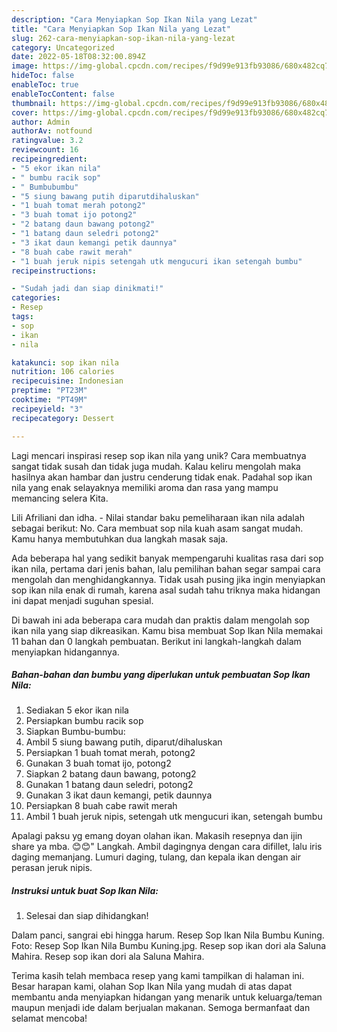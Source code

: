```yaml
---
description: "Cara Menyiapkan Sop Ikan Nila yang Lezat"
title: "Cara Menyiapkan Sop Ikan Nila yang Lezat"
slug: 262-cara-menyiapkan-sop-ikan-nila-yang-lezat
category: Uncategorized
date: 2022-05-18T08:32:00.894Z
image: https://img-global.cpcdn.com/recipes/f9d99e913fb93086/680x482cq70/sop-ikan-nila-foto-resep-utama.jpg
hideToc: false
enableToc: true
enableTocContent: false
thumbnail: https://img-global.cpcdn.com/recipes/f9d99e913fb93086/680x482cq70/sop-ikan-nila-foto-resep-utama.jpg
cover: https://img-global.cpcdn.com/recipes/f9d99e913fb93086/680x482cq70/sop-ikan-nila-foto-resep-utama.jpg
author: Admin
authorAv: notfound
ratingvalue: 3.2
reviewcount: 16
recipeingredient:
- "5 ekor ikan nila"
- " bumbu racik sop"
- " Bumbubumbu"
- "5 siung bawang putih diparutdihaluskan"
- "1 buah tomat merah potong2"
- "3 buah tomat ijo potong2"
- "2 batang daun bawang potong2"
- "1 batang daun seledri potong2"
- "3 ikat daun kemangi petik daunnya"
- "8 buah cabe rawit merah"
- "1 buah jeruk nipis setengah utk mengucuri ikan setengah bumbu"
recipeinstructions:

- "Sudah jadi dan siap dinikmati!"
categories:
- Resep
tags:
- sop
- ikan
- nila

katakunci: sop ikan nila 
nutrition: 106 calories
recipecuisine: Indonesian
preptime: "PT23M"
cooktime: "PT49M"
recipeyield: "3"
recipecategory: Dessert

---
```





Lagi mencari inspirasi resep sop ikan nila yang unik? Cara membuatnya sangat tidak susah dan tidak juga mudah. Kalau keliru mengolah maka hasilnya akan hambar dan justru cenderung tidak enak. Padahal sop ikan nila yang enak selayaknya memiliki aroma dan rasa yang mampu memancing selera Kita.





Lili Afriliani dan idha. - Nilai standar baku pemeliharaan ikan nila adalah sebagai berikut: No. Cara membuat sop nila kuah asam sangat mudah. Kamu hanya membutuhkan dua langkah masak saja.

Ada beberapa hal yang sedikit banyak mempengaruhi kualitas rasa dari sop ikan nila, pertama dari jenis bahan, lalu pemilihan bahan segar sampai cara mengolah dan menghidangkannya. Tidak usah pusing jika ingin menyiapkan sop ikan nila enak di rumah, karena asal sudah tahu triknya maka hidangan ini dapat menjadi suguhan spesial.






Di bawah ini ada beberapa cara mudah dan praktis dalam mengolah sop ikan nila yang siap dikreasikan. Kamu bisa membuat Sop Ikan Nila memakai 11 bahan dan 0 langkah pembuatan. Berikut ini langkah-langkah dalam menyiapkan hidangannya.

<!--inarticleads1-->

##### Bahan-bahan dan bumbu yang diperlukan untuk pembuatan Sop Ikan Nila:

1. Sediakan 5 ekor ikan nila
1. Persiapkan  bumbu racik sop
1. Siapkan  Bumbu-bumbu:
1. Ambil 5 siung bawang putih, diparut/dihaluskan
1. Persiapkan 1 buah tomat merah, potong2
1. Gunakan 3 buah tomat ijo, potong2
1. Siapkan 2 batang daun bawang, potong2
1. Gunakan 1 batang daun seledri, potong2
1. Gunakan 3 ikat daun kemangi, petik daunnya
1. Persiapkan 8 buah cabe rawit merah
1. Ambil 1 buah jeruk nipis, setengah utk mengucuri ikan, setengah bumbu


Apalagi paksu yg emang doyan olahan ikan. Makasih resepnya dan ijin share ya mba. 😊😊&#34; Langkah. Ambil dagingnya dengan cara difillet, lalu iris daging memanjang. Lumuri daging, tulang, dan kepala ikan dengan air perasan jeruk nipis. 

<!--inarticleads2-->

##### Instruksi untuk buat Sop Ikan Nila:


1. Selesai dan siap dihidangkan!

Dalam panci, sangrai ebi hingga harum. Resep Sop Ikan Nila Bumbu Kuning. Foto: Resep Sop Ikan Nila Bumbu Kuning.jpg. Resep sop ikan dori ala Saluna Mahira. Resep sop ikan dori ala Saluna Mahira. 

Terima kasih telah membaca resep yang kami tampilkan di halaman ini. Besar harapan kami, olahan Sop Ikan Nila yang mudah di atas dapat membantu anda menyiapkan hidangan yang menarik untuk keluarga/teman maupun menjadi ide dalam berjualan makanan. Semoga bermanfaat dan selamat mencoba!
